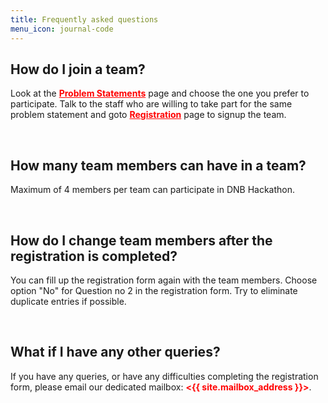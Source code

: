 ```yaml
---
title: Frequently asked questions
menu_icon: journal-code
---
```


## How do I join a team?

Look at the <a href="{{ site.baseurl }}{% link projects.md %}" style="color:red"><b>Problem Statements</b></a> page and choose the one you prefer to participate. Talk to the staff who are willing to take part for the same problem statement and goto <a href="{{ site.baseurl }}{% link registration.md %}" style="color:red"><b>Registration</b></a> page to signup the team.

<br>

## How many team members can have in a team?
Maximum of 4 members per team can participate in DNB Hackathon.

<br>

## How do I change team members after the registration is completed?
You can fill up the registration form again with the team members. Choose option "No" for Question no 2 in the registration form. Try to eliminate duplicate entries if possible.

<br>

## What if I have any other queries?

If you have any queries, or have any difficulties completing the registration form,
please email our dedicated mailbox: <b style="color:red"><{{ site.mailbox_address }}></b>.